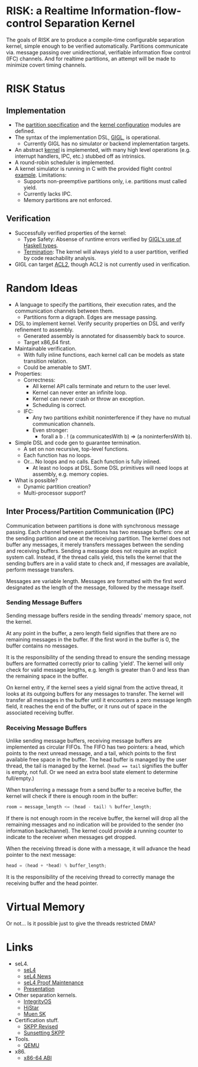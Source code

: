 # RISK: a Realtime Information-flow-control Separation Kernel

The goals of RISK are to produce a compile-time configurable 
separation kernel, simple enough to be verified automatically.
Partitions communicate via. message passing over unidirectional,
verifiable information flow control (IFC) channels.
And for realtime partitions, an attempt will be made
to minimize covert timing channels.

# RISK Status

## Implementation

- The [partition specification](https://github.com/tomahawkins/risk/blob/master/RISK/Spec.hs)
  and the [kernel configuration](https://github.com/tomahawkins/risk/blob/master/RISK/Config.hs) modules are defined.
- The syntax of the implementation DSL, [GIGL](https://github.com/tomahawkins/gigl), is operational.
  - Currently GIGL has no simulator or backend implementation targets. 
- An abstract [kernel](https://github.com/tomahawkins/risk/blob/master/RISK/Kernel.hs) is implemented,
  with many high level operations (e.g. interrupt handlers, IPC, etc.) stubbed off as intrinsics.
- A round-robin scheduler is implemented.
- A kernel simulator is running in C with the provided flight control [example](https://github.com/tomahawkins/risk/blob/master/paritions.c).
  Limitations:
  - Supports non-preemptive partitions only, i.e. partitions must called yield.
  - Currently lacks IPC.
  - Memory partitions are not enforced.

## Verification

- Successfully verified properties of the kernel:
  - Type Safety: Absense of runtime errors verified by [GIGL's use of Haskell types](https://github.com/tomahawkins/gigl/blob/master/Language/GIGL.hs).
  - [Termination](https://github.com/tomahawkins/risk/blob/master/RISK/Verify.hs): The kernel will always yield to a user partition,
    verified by code reachability analysis.
- GIGL can target [ACL2](http://www.cs.utexas.edu/~moore/acl2/), though ACL2 is not currently used in verification.

# Random Ideas

- A language to specify the partitions, their execution rates, and the communication channels between them.
  - Partitions form a digraph.  Edges are message passing.
- DSL to implement kernel.  Verify security properties on DSL and verify refinement to assembly.
  - Generated assembly is annotated for disassembly back to source.
  - Target x86\_64 first.
- Maintainable verification.
  - With fully inline functions, each kernel call can be models as state transition relation.
  - Could be amenable to SMT.
- Properties:
  - Correctness:
    - All kernel API calls terminate and return to the user level.
    - Kernel can never enter an infinite loop.
    - Kernel can never crash or throw an exception.
    - Scheduling is correct.
  - IFC:
    - Any two partitions exhibit noninterference if they have no mutual communication channels.
    - Even stronger:
      - forall a b . ! (a communicatesWith b) => (a noninterfersWith b).
- Simple DSL and code gen to guarantee termination.
  - A set on non recursive, top-level functions.
  - Each function has no loops.
  - Or... No loops and no calls.  Each function is fully inlined.
    - At least no loops at DSL.  Some DSL primitives will need loops at assembly, e.g. memory copies.
- What is possible?
  - Dynamic partition creation?
  - Multi-processor support?

## Inter Process/Partition Communication (IPC)

Communication between partitions is done with synchronous message passing.
Each channel between partitions has two message buffers: one at the sending partition and one at the receiving partition.
The kernel does not buffer any messages, it merely transfers messages between the sending and receiving buffers.
Sending a message does not require an explicit system call.  Instead, if the thread calls yield, this tells the kernel
that the sending buffers are in a valid state to check and, if messages are available,  perform message transfers.

Messages are variable length.  Messages are formatted with the first word designated as the length 
of the message, followed by the message itself.

### Sending Message Buffers

Sending message buffers reside in the sending threads' memory space, not the kernel.

At any point in the buffer, a zero length field signifies
that there are no remaining messages in the buffer.
If the first word in the buffer is 0, the buffer contains no messages.

It is the responsibility of the sending thread to ensure the sending message buffers
are formatted correctly prior to calling 'yield'.
The kernel will only check for valid message lengths, e.g. length is greater than 0 and less than 
the remaining space in the buffer.

On kernel entry, if the kernel sees a yield signal from the active thread, it looks at its outgoing buffers
for any messages to transfer.  The kernel will transfer all messages in the buffer
until it encounters a zero message length field, it reaches the end of the buffer,
or it runs out of space in the associated receiving buffer.

### Receiving Message Buffers

Unlike sending message buffers, receiving message buffers are implemented as
circular FIFOs.  The FIFO has two pointers: a head, which points to the next unread message,
and a tail, which points to the first available free space in the buffer.  The 
head buffer is managed by the user thread, the tail is managed by the kernel.
(`head == tail` signifies the buffer is empty, not full.  Or we need an 
extra bool state element to determine full/empty.)

When transferring a message from a send buffer to a receive buffer, the kernel
will check if there is enough room in the buffer:

```c
room = message_length <= (head - tail) % buffer_length;
```

If there is not enough room in the receive buffer, the kernel will drop
all the remaining messages and no indication will be provided to the sender (no information backchannel).
The kernel could provide a running counter to indicate to the receiver when messages get dropped.

When the receiving thread is done with a message, it will advance the head pointer
to the next message:

```c
head = (head + *head) % buffer_length;
```

It is the responsibility of the receiving thread to correctly manage the receiving buffer and the head pointer.

# Virtual Memory

Or not...  Is it possible just to give the threads restricted DMA?

# Links

- seL4.
  - [seL4](http://ssrg.nicta.com.au/projects/seL4/)
  - [seL4 News](http://microkerneldude.wordpress.com/2013/05/03/closing-the-gap-real-os-security-finally-in-reach/)
  - [seL4 Proof Maintenance](http://ssrg.nicta.com.au/projects/TS/maintenance.pml)
  - [Presentation](http://plosworkshop.org/2011/presentations/heiser.pdf)
- Other separation kernels.
  - [IntegrityOS](http://www.ghs.com/products/rtos/integrity.html)
  - [HiStar](http://www.scs.stanford.edu/histar/)
  - [Muen SK](http://muen.codelabs.ch/)
- Certification stuff.
  - [SKPP Revised](http://fm.csl.sri.com/LAW/2010/law2010-03-Levin-Nguyen-Irvine.pdf)
  - [Sunsetting SKPP](https://www.niap-ccevs.org/pp/pp.cfm?id=pp_skpp_hr_v1.03/&CFID=18625880&CFTOKEN=df14a452be6f0ace-5898D0A1-960A-B84F-7165A6A332503768)
- Tools.
  - [QEMU](http://wiki.qemu.org/Main_Page)
- x86.
  - [x86-64 ABI](http://www.x86-64.org/documentation/abi.pdf)


